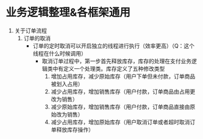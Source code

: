 # 业务逻辑整理&各框架通用

1. 关于订单流程
   1. 订单的取消
      * 订单的定时取消可以开启独立的线程进行执行（效率更高）（Q：这个线程在什么时候调用）
        * 取消订单过程中，第一步首先释放库存，库存的处理在支付业务逻辑类中有定义一个处理类。库存定义了五种修改类型
          1. 增加占用库存，减少原始库存（用户下单但未付款，订单商品被划入占用）
          2. 减少占用库存，增加销售库存（用户付款，订单商品由占用更改为销售）
          3. 减少原始库存，增加销售库存（用户付款，订单商品直接由原始改为销售）
          4. 减少占用库存，增加原始库存（用户取消订单或者超时取消订单释放库存操作）

